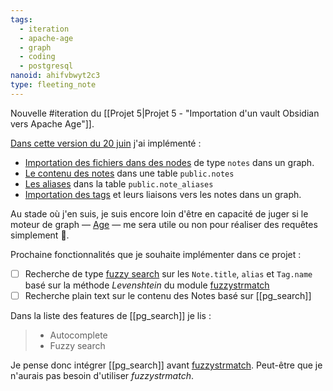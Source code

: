 ```yaml
---
tags:
  - iteration
  - apache-age
  - graph
  - coding
  - postgresql
nanoid: ahifvbwyt2c3
type: fleeting_note
---
```

Nouvelle #iteration du [[Projet 5|Projet 5 - "Importation d'un vault Obsidian vers Apache Age"]].

[Dans cette version du 20 juin](https://github.com/stephane-klein/obsidian-vault-to-apache-age-poc/tree/3c765b51bb795ba58c5eaf4e6122d1f9c79f7f93) j'ai implémenté :

- [Importation des fichiers dans des nodes](https://github.com/stephane-klein/obsidian-vault-to-apache-age-poc/blob/3c765b51bb795ba58c5eaf4e6122d1f9c79f7f93/import.js#L23) de type `notes` dans un graph.
- [Le contenu des notes](https://github.com/stephane-klein/obsidian-vault-to-apache-age-poc/blob/3c765b51bb795ba58c5eaf4e6122d1f9c79f7f93/import.js#L29) dans une table `public.notes`
- [Les aliases](https://github.com/stephane-klein/obsidian-vault-to-apache-age-poc/blob/3c765b51bb795ba58c5eaf4e6122d1f9c79f7f93/import.js#L49) dans la table `public.note_aliases`
- [Importation des tags](https://github.com/stephane-klein/obsidian-vault-to-apache-age-poc/blob/3c765b51bb795ba58c5eaf4e6122d1f9c79f7f93/import.js#L66) et leurs liaisons vers les notes dans un graph.

Au stade où j'en suis, je suis encore loin d'être en capacité de juger si le moteur de graph — [Age](https://age.apache.org/) — me sera utile ou non pour réaliser des requêtes simplement 🤔.

Prochaine fonctionnalités que je souhaite implémenter dans ce projet :

- [ ] Recherche de type [fuzzy search](https://en.wikipedia.org/wiki/Approximate_string_matching) sur les `Note.title`, `alias` et `Tag.name` basé sur la méthode *Levenshtein* du module [fuzzystrmatch](https://www.postgresql.org/docs/current/fuzzystrmatch.html)
- [ ] Recherche plain text sur le contenu des Notes basé sur [[pg_search]]

Dans la liste des features de [[pg_search]] je lis :

> - Autocomplete
> - Fuzzy search

Je pense donc intégrer [[pg_search]] avant [fuzzystrmatch](https://www.postgresql.org/docs/current/fuzzystrmatch.html). Peut-être que je n'aurais pas besoin d'utiliser *fuzzystrmatch*.
